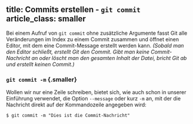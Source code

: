 title: Commits erstellen -  `git commit`
article_class: smaller
---

Bei einem Aufruf von `git commit` ohne zusätzliche Argumente fasst Git
alle Veränderungen im Index zu einem Commit zusammen und öffnet einen Editor, 
mit dem eine Commit-Message erstellt werden kann. *(Sobald man den Editor schließt, erstellt Git den Commit. Gibt man keine
Commit-Nachricht an oder löscht man den gesamten Inhalt der Datei,
bricht Git ab und erstellt keinen Commit.)*

### `git commit -m` {.smaller}

Wollen wir nur eine Zeile schreiben, bietet sich, wie auch schon in unserer Einführung verwendet, die Option `--message`
oder kurz `-m` an, mit der die Nachricht direkt auf der Kommandozeile angegeben wird:

    $ git commit -m "Dies ist die Commit-Nachricht"